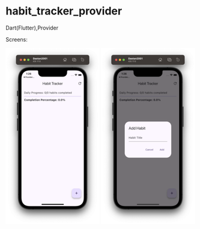 # habit_tracker_provider

Dart(Flutter),Provider

Screens: 

<p float="left">
  <img src="1.png" width="250" /> 
  <img src="2.png" width="250" />
</p>
